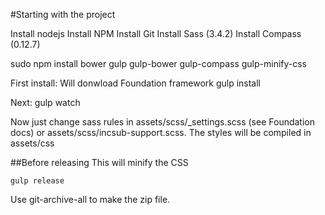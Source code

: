 #Starting with the project

Install nodejs
Install NPM
Install Git
Install Sass (3.4.2)
Install Compass (0.12.7)



sudo npm install bower gulp gulp-bower gulp-compass gulp-minify-css

First install: Will donwload Foundation framework
gulp install

Next:
gulp watch

Now just change sass rules in assets/scss/_settings.scss (see Foundation docs)
or assets/scss/incsub-support.scss. The styles will be compiled in assets/css

##Before releasing
This will minify the CSS

`gulp release`

Use git-archive-all to make the zip file.




